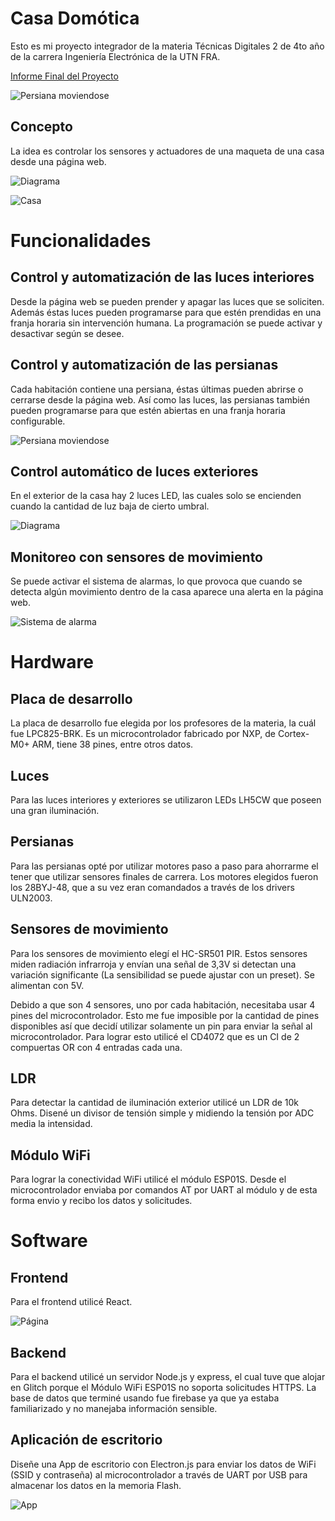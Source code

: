 # Casa Domótica
Esto es mi proyecto integrador de la materia Técnicas Digitales 2 de 4to año de la carrera Ingeniería Electrónica de la UTN FRA.

[Informe Final del Proyecto](https://drive.google.com/file/d/1HTl4FN6zS-q5GI3TRCP4-OzRvRgcNZSA/view?usp=sharing)

![Persiana moviendose](https://github.com/lucasigna/casa-domotica-td2/blob/main/media/persiana2.gif)

## Concepto

La idea es controlar los sensores y actuadores de una maqueta de una casa desde una página web.

![Diagrama](https://github.com/lucasigna/casa-domotica-td2/blob/main/media/Diagrama.jpg)

![Casa](https://github.com/lucasigna/casa-domotica-td2/blob/main/media/casa.jpg)

# Funcionalidades

## Control y automatización de las luces interiores

Desde la página web se pueden prender y apagar las luces que se soliciten. Además éstas luces pueden programarse para que estén prendidas en una franja horaria sin intervención humana. La programación se puede activar y desactivar según se desee.

## Control y automatización de las persianas

Cada habitación contiene una persiana, éstas últimas pueden abrirse o cerrarse desde la página web. Así como las luces, las persianas también pueden programarse para que estén abiertas en una franja horaria configurable.

![Persiana moviendose](https://github.com/lucasigna/casa-domotica-td2/blob/main/media/persiana1.gif)

## Control automático de luces exteriores

En el exterior de la casa hay 2 luces LED, las cuales solo se encienden cuando la cantidad de luz baja de cierto umbral.

![Diagrama](https://github.com/lucasigna/casa-domotica-td2/blob/main/media/exterior.jpg)

## Monitoreo con sensores de movimiento

Se puede activar el sistema de alarmas, lo que provoca que cuando se detecta algún movimiento dentro de la casa aparece una alerta en la página web.

![Sistema de alarma](https://github.com/lucasigna/casa-domotica-td2/blob/main/media/alerta.gif)

# Hardware

## Placa de desarrollo

La placa de desarrollo fue elegida por los profesores de la materia, la cuál fue LPC825-BRK. Es un microcontrolador fabricado por NXP, de Cortex-M0+ ARM, tiene 38 pines, entre otros datos.

## Luces

Para las luces interiores y exteriores se utilizaron LEDs LH5CW que poseen una gran iluminación.

## Persianas

Para las persianas opté por utilizar motores paso a paso para ahorrarme el tener que utilizar sensores finales de carrera. Los motores elegidos fueron los 28BYJ-48, que a su vez eran comandados a través de los drivers ULN2003.

## Sensores de movimiento

Para los sensores de movimiento elegí el HC-SR501 PIR. Estos
sensores miden radiación infrarroja y envían una señal de 3,3V si detectan una variación significante (La sensibilidad se puede ajustar con un preset). Se alimentan con 5V.

Debido a que son 4 sensores, uno por cada
habitación, necesitaba usar 4 pines del microcontrolador.
Esto me fue imposible por la cantidad de pines
disponibles así que decidí utilizar solamente un pin para
enviar la señal al microcontrolador. Para lograr esto
utilicé el CD4072 que es un CI de 2 compuertas OR con
4 entradas cada una.

## LDR

Para detectar la cantidad de iluminación exterior utilicé un LDR de 10k Ohms. Disené un divisor de tensión simple y midiendo la tensión por ADC media la intensidad.

## Módulo WiFi

Para lograr la conectividad WiFi utilicé el módulo ESP01S. Desde el microcontrolador enviaba por comandos AT por UART al módulo y de esta forma envio y recibo los datos y solicitudes.

# Software

## Frontend

Para el frontend utilicé React.

![Página](https://github.com/lucasigna/casa-domotica-td2/blob/main/media/web.jpg)

## Backend

Para el backend utilicé un servidor Node.js y express, el cual tuve que alojar en Glitch porque el Módulo WiFi ESP01S no soporta solicitudes HTTPS. La base de datos que terminé usando fue firebase ya que ya estaba familiarizado y no manejaba información sensible.

## Aplicación de escritorio

Diseñe una App de escritorio con Electron.js para enviar los datos de WiFi (SSID y contraseña) al microcontrolador a través de UART por USB para almacenar los datos en la memoria Flash.

![App](https://github.com/lucasigna/casa-domotica-td2/blob/main/media/electron.jpg)


